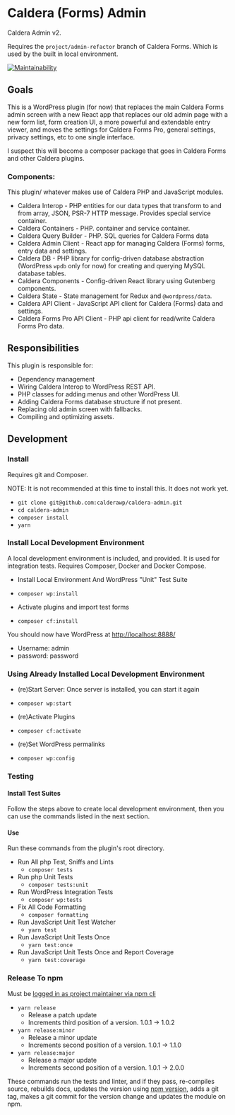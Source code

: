 # Caldera (Forms) Admin

Caldera Admin v2.

Requires the `project/admin-refactor` branch of Caldera Forms. Which is used by the built in local environment.

[![Maintainability](https://api.codeclimate.com/v1/badges/79cb58ea98b87f591771/maintainability)](https://codeclimate.com/github/CalderaWP/caldera-admin/maintainability)

## Goals
This is a WordPress plugin (for now) that replaces the main Caldera Forms admin screen with a new React app that replaces our old admin page with a new form list, form creation UI, a more powerful and extendable entry viewer, and moves the settings for Caldera Forms Pro, general settings, privacy settings, etc to one single interface.

I suspect this will become a composer package that goes in Caldera Forms and other Caldera plugins.

### Components:
This plugin/ whatever makes use of Caldera PHP and JavaScript modules.

* Caldera Interop - PHP entities for our data types that transform to and from array, JSON, PSR-7 HTTP message. Provides special service container.
* Caldera Containers - PHP. container and service container.
* Caldera Query Builder - PHP. SQL queries for Caldera Forms data
* Caldera Admin Client - React app for managing Caldera (Forms) forms, entry data and settings.
* Caldera DB - PHP library for config-driven database abstraction (WordPress `wpdb` only for now) for creating and querying MySQL database tables.
* Caldera Components - Config-driven React library using Gutenberg components.
* Caldera State - State management for Redux and `@wordpress/data`.
* Caldera API Client - JavaScript API client for Caldera (Forms) data and settings.
* Caldera Forms Pro API Client - PHP api client for read/write Caldera Forms Pro data.

## Responsibilities
This plugin is responsible for:
* Dependency management
* Wiring Caldera Interop to WordPress REST API.
* PHP classes for adding menus and other WordPress UI.
* Adding Caldera Forms database structure if not present.
* Replacing old admin screen with fallbacks.
* Compiling and optimizing assets.

## Development

### Install
Requires git and Composer.

NOTE: It is not recommended at this time to install this. It does not work yet.

* `git clone git@github.com:calderawp/caldera-admin.git`
* `cd caldera-admin`
* `composer install`
* `yarn`

### Install Local Development Environment
A  local development environment is included, and provided. It is used for integration tests. Requires Composer, Docker and Docker Compose.

* Install Local Environment And WordPress "Unit" Test Suite
- `composer wp:install`
* Activate plugins and import test forms
- `composer cf:install`

You should now have WordPress at [http://localhost:8888/](http://localhost:8888/)
* Username: admin
* password: password

### Using Already Installed Local Development Environment

* (re)Start Server: Once server is installed, you can start it again
- `composer wp:start`

* (re)Activate Plugins
- `composer cf:activate`

* (re)Set WordPress permalinks
- `composer wp:config`

### Testing

#### Install Test Suites
Follow the steps above to create local development environment, then you can use the commands listed in the next section.

#### Use
Run these commands from the plugin's root directory.

* Run All php Test, Sniffs and Lints
    - `composer tests`
* Run php Unit Tests
    - `composer tests:unit`
* Run WordPress Integration Tests
    - `composer wp:tests`
* Fix All Code Formatting
    - `composer formatting`
* Run JavaScript Unit Test Watcher
    - `yarn test`
* Run JavaScript Unit Tests Once
    - `yarn test:once`
* Run JavaScript Unit Tests Once and Report Coverage
    - `yarn test:coverage`


### Release To npm
Must be [logged in as project maintainer via npm cli](https://docs.npmjs.com/cli/adduser)

* `yarn release`
    - Release a patch update
    - Increments third position of a version. 1.0.1 -> 1.0.2
* `yarn release:minor`
    - Release a minor update
    - Increments second position of a version. 1.0.1 -> 1.1.0 
* `yarn release:major`
    - Release a major update
    - Increments second position of a version. 1.0.1 -> 2.0.0 
    
These commands run the tests and linter, and if they pass, re-compiles source, rebuilds docs, updates the version using [npm version](https://docs.npmjs.com/cli/version), adds a git tag, makes a git commit for the version change and updates the module on npm.
